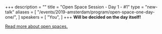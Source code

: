 +++
description = ""
title = "Open Space Session - Day 1 - #1"
type = "new-talk"
aliases = [
        "/events/2019-amsterdam/program/open-space-one-day-one/",
]
speakers = [
        "You",
]
+++
<b>Will be decided on the day itself!</b>

<a href="https://www.devopsdays.org/open-space-format/">Read more about open spaces.</a>